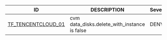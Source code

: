 | ID                                                                                              | DESCRIPTION                                  | Severity |
| ----------------------------------------------------------------------------------------------- | -------------------------------------------- | -------- |
| [TF_TENCENTCLOUD_01](https://github.com/tencentcloudstack/opa-policies/wiki/TF_TENCENTCLOUD_01) | cvm data_disks.delete_with_instance is false | DENY     |